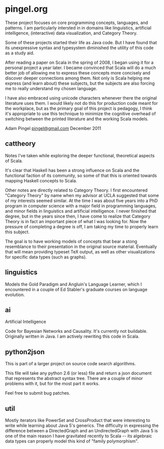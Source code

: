 
pingel.org
==========

These project focuses on core programming concepts, languages, and patterns.
I am particularly intersted in in domains like linguistics, artificial intelligence,
(interactive) data visualization, and Category Theory.

Some of these projects started their life as Java code.  But I have found that its 
unexpressive syntax and typesystem diminished the utility of this code as a study
aid.

After reading a paper on Scala in the spring of 2008, I began using it for
a personal project a year later.  I became convinced that Scala will do a much better job
of allowing me to express these concepts more concisely and discover deeper connections
among them.  Not only is Scala helping me express (and learn about) these subjects, but the
subjects are also forcing me to really understand my chosen language.

I have also embraced using unicode characters whenever there the original literature
uses them.  I would likely not do this for production code meant for the workplace, but
as the primary goal of this project is pedagogy, I think it's appropriate to use this
technique to minimize the cognitive overhead of switching between the printed literature
and the working Scala models.

Adam Pingel
<pingel@gmail.com>
December 2011

cattheory
---------

Notes I've taken while exploring the deeper functional, theoretical aspects of Scala.

It's clear that Haskell has been a strong influence on Scala and the functional
faction of its community, so some of that this is oriented towards mapping Haskell concepts
to Scala.

Other notes are directly related to Category Theory.  I first encountered "Category Theory"
by name when my advisor at UCLA suggested that some of my interests seemed similar.  At the time
I was about five years into a PhD program in computer science with a major field in programming
languages, and minor fields in linguistics and artificial intelligence.
I never finished that degree, but in the years since then, I have come to realize that
Category Theory is in fact an important piece of what I was looking for.  Now the pressure of
completing a degree is off, I am taking my time to properly learn this subject.

The goal is to have working models of concepts that bear a stong resemblance to their
presentation in the original source material.  Eventually that will mean providing
typeset TeX output, as well as other visualizations for specific data types (such as
graphs).


linguistics
-----------

Models the Gold Paradigm and Angluin's Language Learner, which
I encountered in a couple of Ed Stabler's graduate courses
on language evolution.

ai 
----------------------------

Artificial Intelligence

Code for Bayesian Networks and Causality.
It's currently not buildable.
Originally written in Java.
I am actively rewriting this code in Scala.

python2json
-----------

This is part of a larger project on source code
search algorithms.

This file will take any python 2.6 (or less) file
and return a json document that represents the
abstract syntax tree.  There are a couple of minor
problems with it, but for the most part it works.

Feel free to submit bug patches.

util
----

Mostly iterators like PowerSet and CrossProduct that were
interesting to write while learning about Java 5's generics.
The difficulty in expressing the difference between a
DirectedGraph and an UndirectedGraph with Java 5 is one of
the main reason I have gravitated recently to Scala -- its
algebraic data types can properly model this kind of
"family polymorphism".
